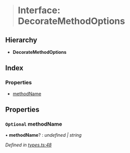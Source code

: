 > # Interface: DecorateMethodOptions

## Hierarchy

* **DecorateMethodOptions**

## Index

### Properties

* [methodName](_types_.decoratemethodoptions.md#optional-methodname)

## Properties

### `Optional` methodName

• **methodName**? : *undefined | string*

*Defined in [types.ts:48](https://github.com/polkadot-js/api/blob/411d432/packages/api/src/types.ts#L48)*